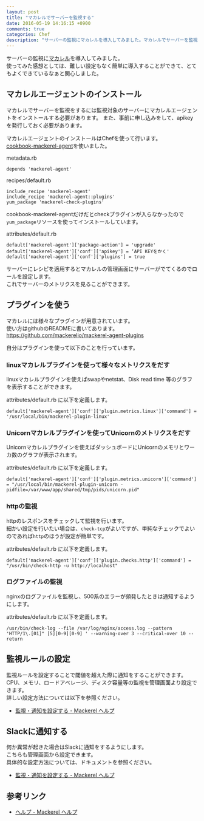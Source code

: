 ```yaml
---
layout: post
title: "マカレルでサーバーを監視する"
date: 2016-05-19 14:16:15 +0900
comments: true
categories: Chef
description: "サーバーの監視にマカレルを導入してみました。マカレルでサーバーを監視をするには監視対象のサーバーにマカレルエージェントをインストールする必要があります。Chefでのマカレルエージェントのインストールと設定方法を紹介します。"
---
```


サーバーの監視に[マカレル](https://mackerel.io/ja/features)を導入してみました。  
使ってみた感想としては、難しい設定もなく簡単に導入することができて、とてもよくできているなぁと関心しました。  

## マカレルエージェントのインストール

マカレルでサーバーを監視をするには監視対象のサーバーにマカレルエージェントをインストールする必要があります。
また、事前に申し込みをして、apikeyを発行しておく必要があります。

マカレルエージェントのインストールはChefを使って行います。  
[cookbook-mackerel-agent](https://github.com/mackerelio/cookbook-mackerel-agent)を使いました。

metadata.rb
```
depends 'mackerel-agent'
```

recipes/default.rb
```
include_recipe 'mackerel-agent'
include_recipe 'mackerel-agent::plugins'
yum_package 'mackerel-check-plugins'
```

cookbook-mackerel-agentだけだとcheckプラグインが入らなかったので`yum_package`リソースを使ってインストールしています。  

attributes/default.rb
```
default['mackerel-agent']['package-action'] = 'upgrade'
default['mackerel-agent']['conf']['apikey'] = ‘API KEYをかく'
default['mackerel-agent']['conf']['plugins'] = true
```

サーバーにレシピを適用するとマカレルの管理画面にサーバーがでてくるのでロールを設定します。  
これでサーバーのメトリクスを見ることができます。

## プラグインを使う

マカレルには様々なプラグインが用意されています。  
使い方はgithubのREADMEに書いてあります。  
https://github.com/mackerelio/mackerel-agent-plugins

自分はプラグインを使って以下のことを行っています。

### linuxマカレルプラグインを使って様々なメトリクスをだす

linuxマカレルプラグインを使えばswapやnetstat、Disk read time 等のグラフを表示することができます。

attributes/default.rb に以下を定義します。

```
default['mackerel-agent']['conf']['plugin.metrics.linux']['command'] = '/usr/local/bin/mackerel-plugin-linux'
```

### Unicornマカレルプラグインを使ってUnicornのメトリクスをだす

Unicornマカレルプラグインを使えばダッシュボードにUnicornのメモリとワーカ数のグラフが表示されます。

attributes/default.rb に以下を定義します。

```
default['mackerel-agent']['conf']['plugin.metrics.unicorn']['command'] = "/usr/local/bin/mackerel-plugin-unicorn -pidfile=/var/www/app/shared/tmp/pids/unicorn.pid"
```

### httpの監視

httpのレスポンスをチェックして監視を行います。  
細かい設定を行いたい場合は、`check-tcp`がよいですが、単純なチェックでよいのであれば`http`のほうが設定が簡単です。

attributes/default.rb に以下を定義します。

```
default['mackerel-agent']['conf']['plugin.checks.http']['command'] = "/usr/bin/check-http -u http://localhost"
```

### ログファイルの監視

nginxのログファイルを監視し、500系のエラーが頻発したときは通知するようにします。

attributes/default.rb に以下を定義します。

```
/usr/bin/check-log --file /var/log/nginx/access.log --pattern 'HTTP/1\.[01]" [5][0-9][0-9] ' --warning-over 3 --critical-over 10 --return
```

## 監視ルールの設定

監視ルールを設定することで閾値を超えた際に通知をすることができます。  
CPU、メモリ、ロードアベレージ、ディスク容量等の監視を管理画面より設定できます。  
詳しい設定方法については以下を参照ください。  

* [監視・通知を設定する - Mackerel ヘルプ](https://mackerel.io/ja/docs/entry/howto/alerts)

## Slackに通知する

何か異常が起きた場合はSlackに通知をするようにします。  
こちらも管理画面から設定できます。  
具体的な設定方法については、ドキュメントを参照ください。  

* [監視・通知を設定する - Mackerel ヘルプ](https://mackerel.io/ja/docs/entry/howto/alerts)

## 参考リンク
* [ヘルプ - Mackerel ヘルプ](https://mackerel.io/ja/docs/)
